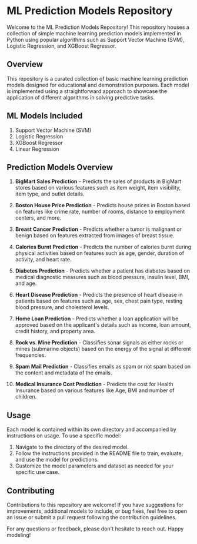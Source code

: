 # ML Prediction Models Repository

Welcome to the ML Prediction Models Repository! This repository houses a collection of simple machine learning prediction models implemented in Python using popular algorithms such as Support Vector Machine (SVM), Logistic Regression, and XGBoost Regressor.

## Overview

This repository is a curated collection of basic machine learning prediction models designed for educational and demonstration purposes. Each model is implemented using a straightforward approach to showcase the application of different algorithms in solving predictive tasks.

## ML Models Included

1. Support Vector Machine (SVM)
2. Logistic Regression
3. XGBoost Regressor
4. Linear Regression

## Prediction Models Overview

1. **BigMart Sales Prediction** - Predicts the sales of products in BigMart stores based on various features such as item weight, item visibility, item type, and outlet details.

2. **Boston House Price Prediction** - Predicts house prices in Boston based on features like crime rate, number of rooms, distance to employment centers, and more.

3. **Breast Cancer Prediction** - Predicts whether a tumor is malignant or benign based on features extracted from images of breast tissue.

4. **Calories Burnt Prediction** - Predicts the number of calories burnt during physical activities based on features such as age, gender, duration of activity, and heart rate.

5. **Diabetes Prediction** - Predicts whether a patient has diabetes based on medical diagnostic measures such as blood pressure, insulin level, BMI, and age.

6. **Heart Disease Prediction** - Predicts the presence of heart disease in patients based on features such as age, sex, chest pain type, resting blood pressure, and cholesterol levels.

7. **Home Loan Prediction** - Predicts whether a loan application will be approved based on the applicant's details such as income, loan amount, credit history, and property area.

8. **Rock vs. Mine Prediction** - Classifies sonar signals as either rocks or mines (submarine objects) based on the energy of the signal at different frequencies.

9. **Spam Mail Prediction** - Classifies emails as spam or not spam based on the content and metadata of the emails.

10. **Medical Insurance Cost Prediction** - Predicts the cost for Health Insurance based on various features like Age, BMI and number of children. 
     
## Usage

Each model is contained within its own directory and accompanied by instructions on usage. To use a specific model:

1. Navigate to the directory of the desired model.
2. Follow the instructions provided in the README file to train, evaluate, and use the model for predictions.
3. Customize the model parameters and dataset as needed for your specific use case.

## Contributing

Contributions to this repository are welcome! If you have suggestions for improvements, additional models to include, or bug fixes, feel free to open an issue or submit a pull request following the contribution guidelines.


For any questions or feedback, please don't hesitate to reach out. Happy modeling!
